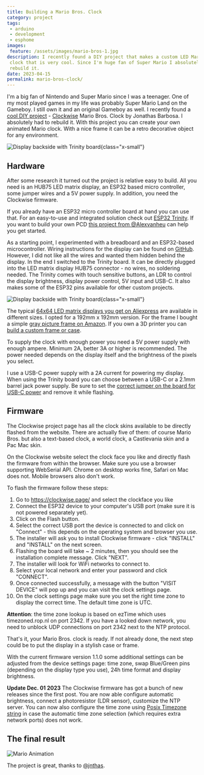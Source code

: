 ```yaml
---
title: Building a Mario Bros. Clock
category: project
tags:
 - arduino
 - development
 - esphome
images:
 feature: /assets/images/mario-bros-1.jpg
description: I recently found a DIY project that makes a custom LED Mario Bros.
 clock that is very cool. Since I'm huge fan of Super Mario I absolutely had to
 rebuild it.
date: 2023-04-15
permalink: mario-bros-clock/
---
```


I'm a big fan of Nintendo and Super Mario since I was a teenager. One of my most played games in my life was probably Super Mario Land on the Gameboy. I still own it and an original Gameboy as well. I recently found a [cool DIY project](https://www.hackster.io/jnthas/mario-bros-clock-4a0436) - [Clockwise](https://clockwise.page/) Mario Bros. Clock by Jonathas Barbosa. I absolutely had to rebuild it. With this project you can create your own animated Mario clock. With a nice frame it can be a retro decorative object for any environment.

![Display backside with Trinity board](/assets/images/mario-bros-1.jpg){class="x-small"}

## Hardware

After some research it turned out the project is relative easy to build. All you need is an HUB75 LED matrix display, an ESP32 based micro controller, some jumper wires and a 5V power supply. In addition, you need the Clockwise firmware.

If you already have an ESP32 micro controller board at hand you can use that. For an easy-to-use and integrated solution check out [ESP32 Trinity](https://github.com/witnessmenow/ESP32-Trinity). If you want to build your own PCD [this project from @Alexvanheu](https://github.com/Alexvanheu/Mario-Clock-PCB-ESP32) can help you get started.

As a starting point, I experimented with a breadboard and an ESP32-based microcontroller. Wiring instructions for the display can be found on [GitHub](https://github.com/jnthas/clockwise#driving-the-led-matrix). However, I did not like all the wires and wanted them hidden behind the display. In the end I switched to the Trinity board. It can be directly plugged into the LED matrix display HUB75 connector - no wires, no soldering needed. The Trinity comes with touch sensitive buttons, an LDR to control the display brightness, display power control, 5V input and USB-C. It also makes some of the ESP32 pins available for other custom projects.

![Display backside with Trinity board](/assets/images/mario-bros-2.jpg){class="x-small"}

The typical [64x64 LED matrix displays you get on Aliexpress](https://www.aliexpress.com/item/1005001958513042.html) are available in different sizes. I opted for a 192mm x 192mm version. For the frame I bought a simple [gray picture frame on Amazon](https://www.amazon.de/dp/B09W47J295?). If you own a 3D printer you can [build a custom frame or case](https://www.thingiverse.com/search?q=64x64+LED+matrix+case&page=1&type=things&sort=relevant).

To supply the clock with enough power you need a 5V power supply with enough ampere. Minimum 2A, better 3A or higher is recommended. The power needed depends on the display itself and the brightness of the pixels you select.

I use a USB-C power supply with a 2A current for powering my display. When using the Trinity board you can choose between a USB-C or a 2.1mm barrel jack power supply. Be sure to set the [correct jumper on the board for USB-C power](https://github.com/witnessmenow/ESP32-Trinity/blob/master/setup.md#powering-the-matrix-panel-using-usb-c) and remove it while flashing.

## Firmware

The Clockwise project page has all the clock skins available to be directly flashed from the website. There are actually five of them: of course Mario Bros. but also a text-based clock, a world clock, a Castlevania skin and a Pac Mac skin.

On the Clockwise website select the clock face you like and directly flash the firmware from within the browser. Make sure you use a browser supporting WebSerial API. Chrome on desktop works fine, Safari on Mac does not. Mobile browsers also don't work.

To flash the firmware follow these steps:

1. Go to <https://clockwise.page/> and select the clockface you like
2. Connect the ESP32 device to your computer's USB port (make sure it is not powered separately yet).
3. Click on the Flash button.
4. Select the correct USB port the device is connected to and click on "Connect" - this depends on the operating system and browser you use.
5. The installer will ask you to install Clockwise firmware - click "INSTALL" and "INSTALL" on the next screen.
6. Flashing the board will take ~ 2 minutes, then you should see the installation complete message. Click "NEXT".
7. The installer will look for WiFi networks to connect to.
8. Select your local network and enter your password and click "CONNECT".
9. Once connected successfully, a message with the button "VISIT DEVICE" will pop up and you can visit the clock settings page.
10. On the clock settings page make sure you set the right time zone to display the correct time. The default time zone is UTC.

**Attention**: the time zone lookup is based on ezTime which uses timezoned.rop.nl on port 2342. If you have a looked down network, you need to unblock UDP connections on port 2342 next to the NTP protocol.

That's it, your Mario Bros. clock is ready. If not already done, the next step could be to put the display in a stylish case or frame.

With the current firmware version 1.1.0 some additional settings can be adjusted from the device settings page: time zone, swap Blue/Green pins (depending on the display type you use), 24h time format and display brightness.

**Update Dec. 01 2023**
The Clockwise firmware has got a bunch of new releases since the first post. You are now able configure automatic brightness, connect a photoresistor (LDR sensor), customize the NTP server.
You can now also configure the time zone using [Posix Timezone string](https://github.com/ropg/ezTime#timezones-1) in case the automatic time zone selection (which requires extra network ports) does not work.

## The final result

![Mario Animation](/assets/images/mario-bros-3.gif)

The project is great, thanks to [@jnthas](https://github.com/jnthas).
